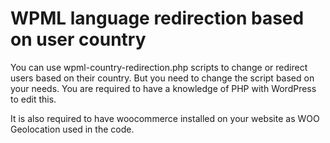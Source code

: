 # WPML language redirection based on user country
You can use wpml-country-redirection.php scripts to change or redirect users based on their country. But you need to change the script based on your needs. You are required to have a knowledge of PHP with WordPress to edit this. 

It is also required to have woocommerce installed on your website as WOO Geolocation used in the code. 

